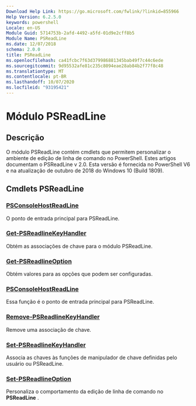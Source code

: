 ```yaml
---
Download Help Link: https://go.microsoft.com/fwlink/?linkid=855966
Help Version: 6.2.5.0
keywords: powershell
Locale: en-US
Module Guid: 5714753b-2afd-4492-a5fd-01d9e2cff8b5
Module Name: PSReadLine
ms.date: 12/07/2018
schema: 2.0.0
title: PSReadLine
ms.openlocfilehash: ca41fcbc7f63d379986881345bab49f7c44c6ede
ms.sourcegitcommit: 9d95532afe81c235c8094eae28ab84b2f77f8c48
ms.translationtype: MT
ms.contentlocale: pt-BR
ms.lasthandoff: 10/07/2020
ms.locfileid: "93195421"
---
```

# Módulo PSReadLine

## Descrição

O módulo PSReadLine contém cmdlets que permitem personalizar o ambiente de edição de linha de comando no PowerShell. Estes artigos documentam o PSReadLine v 2.0. Esta versão é fornecida no PowerShell V6 e na atualização de outubro de 2018 do Windows 10 (Build 1809).

## Cmdlets PSReadLine

### [PSConsoleHostReadLine](PSConsoleHostReadLine.md)
O ponto de entrada principal para PSReadLine.

### [Get-PSReadlineKeyHandler](Get-PSReadlineKeyHandler.md)
Obtém as associações de chave para o módulo PSReadLine.

### [Get-PSReadlineOption](Get-PSReadlineOption.md)
Obtém valores para as opções que podem ser configuradas.

### [PSConsoleHostReadLine](PSConsoleHostReadLine.md)
Essa função é o ponto de entrada principal para PSReadLine.

### [Remove-PSReadlineKeyHandler](Remove-PSReadlineKeyHandler.md)
Remove uma associação de chave.

### [Set-PSReadlineKeyHandler](Set-PSReadlineKeyHandler.md)
Associa as chaves às funções de manipulador de chave definidas pelo usuário ou PSReadLine.

### [Set-PSReadlineOption](Set-PSReadlineOption.md)
Personaliza o comportamento da edição de linha de comando no **PSReadLine** .
